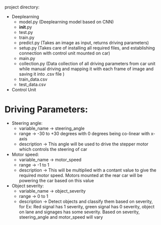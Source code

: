 project directory:
- Deeplearning
    - model.py (Deeplearning model based on CNN)
    - __init__.py
    - test.py
    - train.py
    - predict.py (Takes an image as input, returns driving parameters)
    - setup.py (Takes care of installing all required files, and establishing connection with control unit mounted on car)
    - main.py
    - collection.py (Data collection of all driving parameters from car unit while manual driving and mapping it with each frame of image and saving it into .csv file )
    - train_data.csv
    - test_data.csv
- Control Unit

# Driving Parameters:
- Steering angle: 
    - variable_name -> steering_angle
    - range -> -30 to +30 degrees with 0 degrees being co-linear with x-axis
    - description -> This angle will be used to drive the stepper motor which controls the steering of car
- Motor speed: 
    - variable_name -> motor_speed 
    - range -> -1 to 1
    - description -> This will be multiplied with a contant value to give the required motor speed. Motors mounted at the rear car will be powering the car based on this value
- Object severity:
    - variable_name -> object_severity
    - range -> 0 to 1
    - description -> Detect objects and classify them based on severity, for Ex: Red signal has 1 severity, green signal has 0 severity, object on lane and signages has some severity. Based on severity, steering_angle and motor_speed will vary
